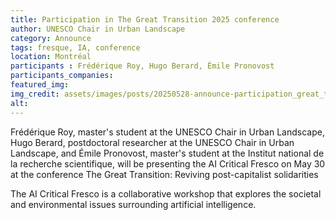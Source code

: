 ```yaml
---
title: Participation in The Great Transition 2025 conference
author: UNESCO Chair in Urban Landscape
category: Announce
tags: fresque, IA, conference  
location: Montréal
participants : Frédérique Roy, Hugo Berard, Émile Pronovost
participants_companies: 
featured_img: 
img_credit: assets/images/posts/20250528-announce-participation_great_transition_2025_conference.jpg
alt:
---
```

Frédérique Roy, master's student at the UNESCO Chair in Urban Landscape, Hugo Berard, postdoctoral researcher at the UNESCO Chair in Urban Landscape, and Émile Pronovost, master's student at the Institut national de la recherche scientifique, will be presenting the AI Critical Fresco on May 30 at the conference The Great Transition: Reviving post-capitalist solidarities

The AI Critical Fresco is a collaborative workshop that explores the societal and environmental issues surrounding artificial intelligence.

